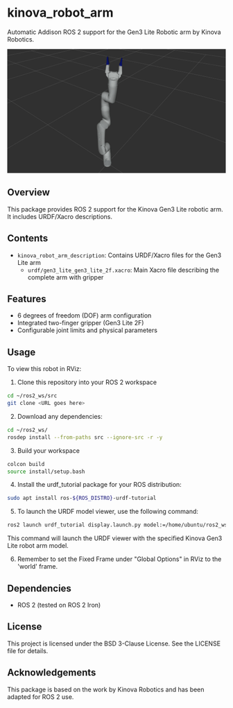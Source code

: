 # kinova_robot_arm #

Automatic Addison ROS 2 support for the Gen3 Lite Robotic arm by Kinova Robotics.

![gen3_lite_kinova](./kinova_robot_arm_description/urdf/gen3-lite-robot-urdf-xacro-rviz.jpg)

## Overview

This package provides ROS 2 support for the Kinova Gen3 Lite robotic arm. It includes URDF/Xacro descriptions.

## Contents

- `kinova_robot_arm_description`: Contains URDF/Xacro files for the Gen3 Lite arm
  - `urdf/gen3_lite_gen3_lite_2f.xacro`: Main Xacro file describing the complete arm with gripper

## Features

- 6 degrees of freedom (DOF) arm configuration
- Integrated two-finger gripper (Gen3 Lite 2F)
- Configurable joint limits and physical parameters

## Usage

To view this robot in RViz:

1. Clone this repository into your ROS 2 workspace
```bash
cd ~/ros2_ws/src
git clone <URL goes here>
```

2. Download any dependencies:
```bash
cd ~/ros2_ws/
rosdep install --from-paths src --ignore-src -r -y
```

3. Build your workspace
```bash
colcon build
source install/setup.bash
```

4. Install the urdf_tutorial package for your ROS distribution:

```bash
sudo apt install ros-${ROS_DISTRO}-urdf-tutorial
```

5. To launch the URDF model viewer, use the following command:

```bash
ros2 launch urdf_tutorial display.launch.py model:=/home/ubuntu/ros2_ws/src/kinova_robot_arm/kinova_robot_arm_description/urdf/gen3_lite_gen3_lite_2f.xacro
```
This command will launch the URDF viewer with the specified Kinova Gen3 Lite robot arm model. 

6. Remember to set the Fixed Frame under "Global Options" in RViz to the 'world' frame.

## Dependencies

- ROS 2 (tested on ROS 2 Iron)

## License

This project is licensed under the BSD 3-Clause License. See the LICENSE file for details.

## Acknowledgements

This package is based on the work by Kinova Robotics and has been adapted for ROS 2 use.

